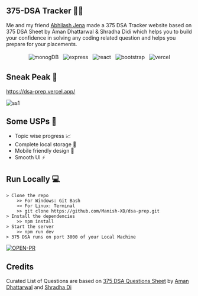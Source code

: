 ## 375-DSA Tracker 👨‍💻
Me and my friend [Abhilash Jena](https://github.com/abhi-1407) made a 375 DSA Tracker website based on 375 DSA Sheet by Aman Dhattarwal & Shradha Didi which helps you to build your confidence in solving any coding related question and helps you prepare for your placements.

<p align="center">
<img src = "https://img.shields.io/badge/MongoDB-4EA94B?style=for-the-badge&logo=mongodb&logoColor=white"  alt="monogDB" style="vertical-align:top; margin:4px" >
<img src = "https://img.shields.io/badge/Express.js-404D59?style=for-the-badge"  alt="express" style="vertical-align:top; margin:4px" >
<img src = "https://img.shields.io/badge/React-20232A?style=for-the-badge&logo=react&logoColor=61DAFB"  alt="react" style="vertical-align:top; margin:4px" >
<img src = "https://img.shields.io/badge/Bootstrap-563D7C?style=for-the-badge&logo=bootstrap&logoColor=white"  alt="bootstrap" style="vertical-align:top; margin:4px" >
<img src = "https://img.shields.io/badge/Vercel-000000?style=for-the-badge&logo=vercel&logoColor=white"  alt="vercel" style="vertical-align:top; margin:4px" >

## Sneak Peak 👀

https://dsa-prep.vercel.app/

![ss1](/public/ss.gif)

## Some USPs 🧾

- Topic wise progress 📈
- Complete local storage 🏪
- Mobile friendly design 📱
- Smooth UI ⚡

## Run Locally 💻

```
> Clone the repo
    >> For Windows: Git Bash
    >> For Linux: Terminal
    >> git clone https://github.com/Manish-XD/dsa-prep.git
> Install the dependencies
    >> npm install
> Start the server
    >> npm run dev
> 375 DSA runs on port 3000 of your Local Machine
```

[![OPEN-PR](https://img.shields.io/badge/Open%20For-PR-orange?style=for-the-badge&logo=github)](https://github.com/Manish-XD/dsa-prep.git)

## Credits

Curated List of Questions are based on [375 DSA Questions Sheet](https://docs.google.com/spreadsheets/d/1hXserPuxVoWMG9Hs7y8wVdRCJTcj3xMBAEYUOXQ5Xag/edit#gid=0) by [Aman Dhattarwal](https://www.youtube.com/c/AmanDhattarwal) and [Shradha Di](https://www.youtube.com/c/ApnaCollegeOfficial)

